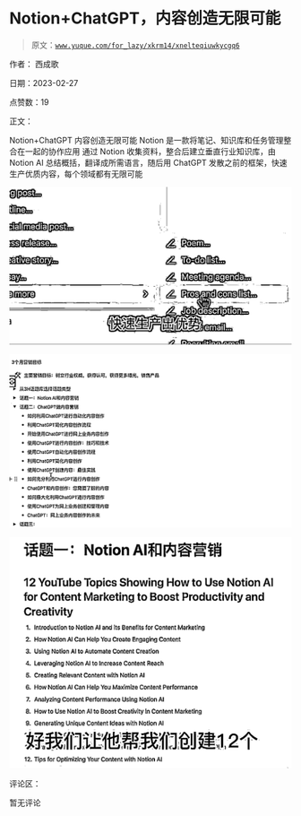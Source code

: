 # Notion+ChatGPT，内容创造无限可能

> 原文：[`www.yuque.com/for_lazy/xkrm14/xnelteqiuwkycgq6`](https://www.yuque.com/for_lazy/xkrm14/xnelteqiuwkycgq6)



作者： 西成歌 

日期：2023-02-27 

点赞数：19 

正文： 

Notion+ChatGPT 内容创造无限可能 Notion 是一款将笔记、知识库和任务管理整合在一起的协作应用 通过 Notion 收集资料，整合后建立垂直行业知识库，由 Notion AI 总结概括，翻译成所需语言，随后用 ChatGPT 发散之前的框架，快速生产优质内容，每个领域都有无限可能 

![](img/8aee65be50dcfca9365ed2184d9a50ad.png)  

![](img/3456e788874da8820a51979c84a93b2e.png)  

![](img/bfcedf3e189ede70ffab69e82893d48c.png)  

评论区： 

暂无评论 

